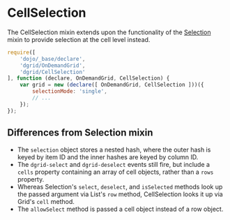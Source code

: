 # CellSelection

The CellSelection mixin extends upon the functionality of the [Selection](Selection.md) mixin
to provide selection at the cell level instead.

```js
require([
    'dojo/_base/declare',
    'dgrid/OnDemandGrid',
    'dgrid/CellSelection'
], function (declare, OnDemandGrid, CellSelection) {
    var grid = new (declare([ OnDemandGrid, CellSelection ]))({
        selectionMode: 'single',
        // ...
    });
});
```

## Differences from Selection mixin

* The `selection` object stores a nested hash, where the outer hash is
  keyed by item ID and the inner hashes are keyed by column ID.
* The `dgrid-select` and `dgrid-deselect` events still fire, but include a
  `cells` property containing an array of cell objects, rather than a `rows`
  property.
* Whereas Selection's `select`, `deselect`, and `isSelected` methods look up the
  passed argument via List's `row` method, CellSelection looks it up via Grid's
  `cell` method.
* The `allowSelect` method is passed a cell object instead of a row object.